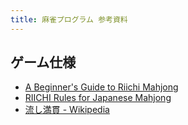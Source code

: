 ```yaml
---
title: 麻雀プログラム 参考資料
---
```


## ゲーム仕様

* [A Beginner's Guide to Riichi Mahjong](https://mahjong.guide/a-beginners-guide-to-riichi-mahjong/)
* [RIICHI Rules for Japanese Mahjong](https://www.ermc2019.com/wp-content/uploads/2017/08/Riichi-rules-2016-EN.pdf)
* [流し満貫 - Wikipedia](https://ja.wikipedia.org/wiki/%E6%B5%81%E3%81%97%E6%BA%80%E8%B2%AB)
